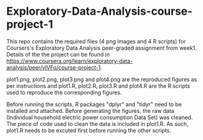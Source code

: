 # Exploratory-Data-Analysis-course-project-1

This repo contains the required files (4 png images and 4 R scripts) for Coursers's Exploratory Data Analysis peer-graded assignment from week1. Details of the the project can be found in https://www.coursera.org/learn/exploratory-data-analysis/peer/ylVFo/course-project-1. 

plot1.png, plot2.png, plot3.png and plot4.png are the reproduced figures as per instructions and plot1.R, plot2.R, plot3.R and plot4.R are the R scripts used to reproduce the corresponding figures.

Before running the scripts, R packages "dplyr" and "tidyr" need to be installed and attached. Before generating the figures, the raw data (Individual household electric power consumption Data Set) was cleaned. The piece of code used to clean the data is included in plot1.R. As such, plot1.R needs to be excuted first before running the other scripts. 
